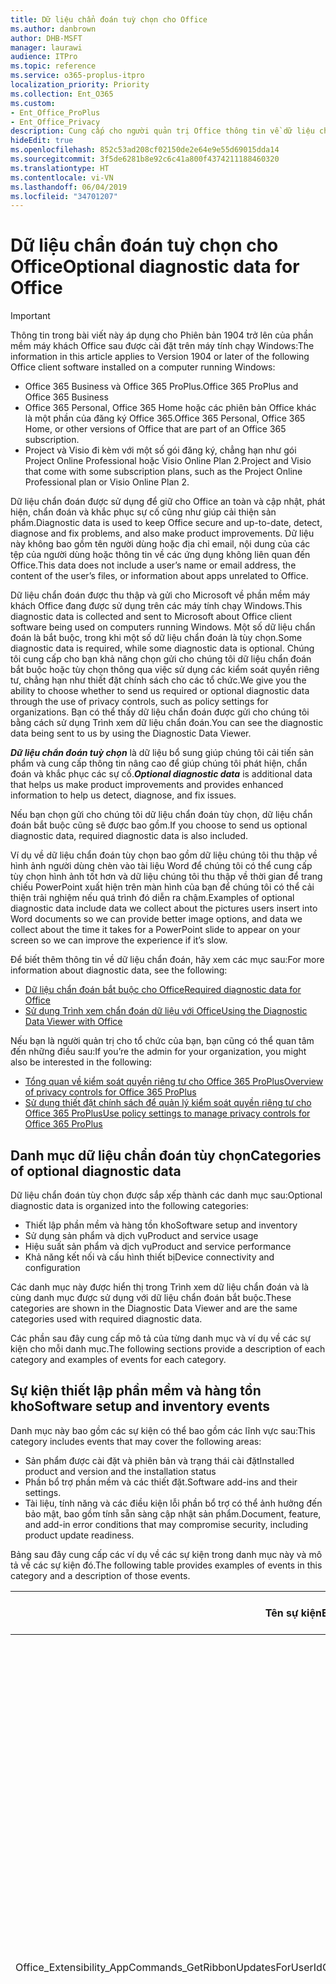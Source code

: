 ```yaml
---
title: Dữ liệu chẩn đoán tuỳ chọn cho Office
ms.author: danbrown
author: DHB-MSFT
manager: laurawi
audience: ITPro
ms.topic: reference
ms.service: o365-proplus-itpro
localization_priority: Priority
ms.collection: Ent_O365
ms.custom:
- Ent_Office_ProPlus
- Ent_Office_Privacy
description: Cung cấp cho người quản trị Office thông tin về dữ liệu chẩn đoán tùy chọn trong Office, bao gồm một số ví dụ về các sự kiện.
hideEdit: true
ms.openlocfilehash: 852c53ad208cf02150de2e64e9e55d69015dda14
ms.sourcegitcommit: 3f5de6281b8e92c6c41a800f4374211188460320
ms.translationtype: HT
ms.contentlocale: vi-VN
ms.lasthandoff: 06/04/2019
ms.locfileid: "34701207"
---
```

# <a name="optional-diagnostic-data-for-office"></a><span data-ttu-id="bc083-103">Dữ liệu chẩn đoán tuỳ chọn cho Office</span><span class="sxs-lookup"><span data-stu-id="bc083-103">Optional diagnostic data for Office</span></span>

> [!IMPORTANT]
> <span data-ttu-id="bc083-104">Thông tin trong bài viết này áp dụng cho Phiên bản 1904 trở lên của phần mềm máy khách Office sau được cài đặt trên máy tính chạy Windows:</span><span class="sxs-lookup"><span data-stu-id="bc083-104">The information in this article applies to Version 1904 or later of the following Office client software installed on a computer running Windows:</span></span>
> - <span data-ttu-id="bc083-105">Office 365 Business và Office 365 ProPlus.</span><span class="sxs-lookup"><span data-stu-id="bc083-105">Office 365 ProPlus and Office 365 Business</span></span>
> - <span data-ttu-id="bc083-106">Office 365 Personal, Office 365 Home hoặc các phiên bản Office khác là một phần của đăng ký Office 365.</span><span class="sxs-lookup"><span data-stu-id="bc083-106">Office 365 Personal, Office 365 Home, or other versions of Office that are part of an Office 365 subscription.</span></span>
> - <span data-ttu-id="bc083-107">Project và Visio đi kèm với một số gói đăng ký, chẳng hạn như gói Project Online Professional hoặc Visio Online Plan 2.</span><span class="sxs-lookup"><span data-stu-id="bc083-107">Project and Visio that come with some subscription plans, such as the Project Online Professional plan or Visio Online Plan 2.</span></span>

<span data-ttu-id="bc083-108">Dữ liệu chẩn đoán được sử dụng để giữ cho Office an toàn và cập nhật, phát hiện, chẩn đoán và khắc phục sự cố cũng như giúp cải thiện sản phẩm.</span><span class="sxs-lookup"><span data-stu-id="bc083-108">Diagnostic data is used to keep Office secure and up-to-date, detect, diagnose and fix problems, and also make product improvements.</span></span> <span data-ttu-id="bc083-109">Dữ liệu này không bao gồm tên người dùng hoặc địa chỉ email, nội dung của các tệp của người dùng hoặc thông tin về các ứng dụng không liên quan đến Office.</span><span class="sxs-lookup"><span data-stu-id="bc083-109">This data does not include a user’s name or email address, the content of the user’s files, or information about apps unrelated to Office.</span></span>

<span data-ttu-id="bc083-110">Dữ liệu chẩn đoán được thu thập và gửi cho Microsoft về phần mềm máy khách Office đang được sử dụng trên các máy tính chạy Windows.</span><span class="sxs-lookup"><span data-stu-id="bc083-110">This diagnostic data is collected and sent to Microsoft about Office client software being used on computers running Windows.</span></span> <span data-ttu-id="bc083-111">Một số dữ liệu chẩn đoán là bắt buộc, trong khi một số dữ liệu chẩn đoán là tùy chọn.</span><span class="sxs-lookup"><span data-stu-id="bc083-111">Some diagnostic data is required, while some diagnostic data is optional.</span></span> <span data-ttu-id="bc083-112">Chúng tôi cung cấp cho bạn khả năng chọn gửi cho chúng tôi dữ liệu chẩn đoán bắt buộc hoặc tùy chọn thông qua việc sử dụng các kiểm soát quyền riêng tư, chẳng hạn như thiết đặt chính sách cho các tổ chức.</span><span class="sxs-lookup"><span data-stu-id="bc083-112">We give you the ability to choose whether to send us required or optional diagnostic data through the use of privacy controls, such as policy settings for organizations.</span></span> <span data-ttu-id="bc083-113">Bạn có thể thấy dữ liệu chẩn đoán được gửi cho chúng tôi bằng cách sử dụng Trình xem dữ liệu chẩn đoán.</span><span class="sxs-lookup"><span data-stu-id="bc083-113">You can see the diagnostic data being sent to us by using the Diagnostic Data Viewer.</span></span>

<span data-ttu-id="bc083-114">***Dữ liệu chẩn đoán tuỳ chọn*** là dữ liệu bổ sung giúp chúng tôi cải tiến sản phẩm và cung cấp thông tin nâng cao để giúp chúng tôi phát hiện, chẩn đoán và khắc phục các sự cố.</span><span class="sxs-lookup"><span data-stu-id="bc083-114">***Optional diagnostic data*** is additional data that helps us make product improvements and provides enhanced information to help us detect, diagnose, and fix issues.</span></span>

<span data-ttu-id="bc083-115">Nếu bạn chọn gửi cho chúng tôi dữ liệu chẩn đoán tùy chọn, dữ liệu chẩn đoán bắt buộc cũng sẽ được bao gồm.</span><span class="sxs-lookup"><span data-stu-id="bc083-115">If you choose to send us optional diagnostic data, required diagnostic data is also included.</span></span>

<span data-ttu-id="bc083-116">Ví dụ về dữ liệu chẩn đoán tùy chọn bao gồm dữ liệu chúng tôi thu thập về hình ảnh người dùng chèn vào tài liệu Word để chúng tôi có thể cung cấp tùy chọn hình ảnh tốt hơn và dữ liệu chúng tôi thu thập về thời gian để trang chiếu PowerPoint xuất hiện trên màn hình của bạn để chúng tôi có thể cải thiện trải nghiệm nếu quá trình đó diễn ra chậm.</span><span class="sxs-lookup"><span data-stu-id="bc083-116">Examples of optional diagnostic data include data we collect about the pictures users insert into Word documents so we can provide better image options, and data we collect about the time it takes for a PowerPoint slide to appear on your screen so we can improve the experience if it’s slow.</span></span>

<span data-ttu-id="bc083-117">Để biết thêm thông tin về dữ liệu chẩn đoán, hãy xem các mục sau:</span><span class="sxs-lookup"><span data-stu-id="bc083-117">For more information about diagnostic data, see the following:</span></span>

- [<span data-ttu-id="bc083-118">Dữ liệu chẩn đoán bắt buộc cho Office</span><span class="sxs-lookup"><span data-stu-id="bc083-118">Required diagnostic data for Office</span></span>](required-diagnostic-data.md)
- [<span data-ttu-id="bc083-119">Sử dụng Trình xem chẩn đoán dữ liệu với Office</span><span class="sxs-lookup"><span data-stu-id="bc083-119">Using the Diagnostic Data Viewer with Office</span></span>](https://support.office.com/article/cf761ce9-d805-4c60-a339-4e07f3182855)

<span data-ttu-id="bc083-120">Nếu bạn là người quản trị cho tổ chức của bạn, bạn cũng có thể quan tâm đến những điều sau:</span><span class="sxs-lookup"><span data-stu-id="bc083-120">If you’re the admin for your organization, you might also be interested in the following:</span></span>

- [<span data-ttu-id="bc083-121">Tổng quan về kiểm soát quyền riêng tư cho Office 365 ProPlus</span><span class="sxs-lookup"><span data-stu-id="bc083-121">Overview of privacy controls for Office 365 ProPlus</span></span>](overview-privacy-controls.md)
- [<span data-ttu-id="bc083-122">Sử dụng thiết đặt chính sách để quản lý kiểm soát quyền riêng tư cho Office 365 ProPlus</span><span class="sxs-lookup"><span data-stu-id="bc083-122">Use policy settings to manage privacy controls for Office 365 ProPlus</span></span>](manage-privacy-controls.md)

## <a name="categories-of-optional-diagnostic-data"></a><span data-ttu-id="bc083-123">Danh mục dữ liệu chẩn đoán tùy chọn</span><span class="sxs-lookup"><span data-stu-id="bc083-123">Categories of optional diagnostic data</span></span>

<span data-ttu-id="bc083-124">Dữ liệu chẩn đoán tùy chọn được sắp xếp thành các danh mục sau:</span><span class="sxs-lookup"><span data-stu-id="bc083-124">Optional diagnostic data is organized into the following categories:</span></span>

- <span data-ttu-id="bc083-125">Thiết lập phần mềm và hàng tồn kho</span><span class="sxs-lookup"><span data-stu-id="bc083-125">Software setup and inventory</span></span>
- <span data-ttu-id="bc083-126">Sử dụng sản phẩm và dịch vụ</span><span class="sxs-lookup"><span data-stu-id="bc083-126">Product and service usage</span></span>
- <span data-ttu-id="bc083-127">Hiệu suất sản phẩm và dịch vụ</span><span class="sxs-lookup"><span data-stu-id="bc083-127">Product and service performance</span></span>
- <span data-ttu-id="bc083-128">Khả năng kết nối và cấu hình thiết bị</span><span class="sxs-lookup"><span data-stu-id="bc083-128">Device connectivity and configuration</span></span>

<span data-ttu-id="bc083-129">Các danh mục này được hiển thị trong Trình xem dữ liệu chẩn đoán và là cùng danh mục được sử dụng với dữ liệu chẩn đoán bắt buộc.</span><span class="sxs-lookup"><span data-stu-id="bc083-129">These categories are shown in the Diagnostic Data Viewer and are the same categories used with required diagnostic data.</span></span>

<span data-ttu-id="bc083-130">Các phần sau đây cung cấp mô tả của từng danh mục và ví dụ về các sự kiện cho mỗi danh mục.</span><span class="sxs-lookup"><span data-stu-id="bc083-130">The following sections provide a description of each category and examples of events for each category.</span></span>

## <a name="software-setup-and-inventory-events"></a><span data-ttu-id="bc083-131">Sự kiện thiết lập phần mềm và hàng tồn kho</span><span class="sxs-lookup"><span data-stu-id="bc083-131">Software setup and inventory events</span></span>

<span data-ttu-id="bc083-132">Danh mục này bao gồm các sự kiện có thể bao gồm các lĩnh vực sau:</span><span class="sxs-lookup"><span data-stu-id="bc083-132">This category includes events that may cover the following areas:</span></span>

- <span data-ttu-id="bc083-133">Sản phẩm được cài đặt và phiên bản và trạng thái cài đặt</span><span class="sxs-lookup"><span data-stu-id="bc083-133">Installed product and version and the installation status</span></span>
- <span data-ttu-id="bc083-134">Phần bổ trợ phần mềm và các thiết đặt.</span><span class="sxs-lookup"><span data-stu-id="bc083-134">Software add-ins and their settings.</span></span>
- <span data-ttu-id="bc083-135">Tài liệu, tính năng và các điều kiện lỗi phần bổ trợ có thể ảnh hưởng đến bảo mật, bao gồm tính sẵn sàng cập nhật sản phẩm.</span><span class="sxs-lookup"><span data-stu-id="bc083-135">Document, feature, and add-in error conditions that may compromise security, including product update readiness.</span></span>

<span data-ttu-id="bc083-136">Bảng sau đây cung cấp các ví dụ về các sự kiện trong danh mục này và mô tả về các sự kiện đó.</span><span class="sxs-lookup"><span data-stu-id="bc083-136">The following table provides examples of events in this category and a description of those events.</span></span>

| <span data-ttu-id="bc083-137">**Tên sự kiện**</span><span class="sxs-lookup"><span data-stu-id="bc083-137">**Event name**</span></span>   | <span data-ttu-id="bc083-138">**Mô tả sự kiện**</span><span class="sxs-lookup"><span data-stu-id="bc083-138">**Event description**</span></span>  |
| ---- | ---- |
| <span data-ttu-id="bc083-139">Office\_Extensibility\_AppCommands\_GetRibbonUpdatesForUserId</span><span class="sxs-lookup"><span data-stu-id="bc083-139">Office\_Extensibility\_AppCommands\_GetRibbonUpdatesForUserId</span></span> | <span data-ttu-id="bc083-140">Sự kiện này cho biết liệu Word có cập nhật thành công dải băng trong Giao diện người dùng Word hay không khi người dùng thay đổi danh tính của họ.</span><span class="sxs-lookup"><span data-stu-id="bc083-140">This event indicates whether Word successfully updates the Ribbon in the Word User Interface when the user changes their identity.</span></span> <span data-ttu-id="bc083-141">Chúng tôi sử dụng sự kiện này để phát hiện thiết lập không chính xác và các sự cố khác ảnh hưởng đến giao diện người dùng Office.</span><span class="sxs-lookup"><span data-stu-id="bc083-141">We use this event to detect incorrect setup and other issues that would affect the Office user interface.</span></span> |
| <span data-ttu-id="bc083-142">Office.Extensibility.AppCommands.AppCmdInstall</span><span class="sxs-lookup"><span data-stu-id="bc083-142">Office.Extensibility.AppCommands.AppCmdInstall</span></span>   | <span data-ttu-id="bc083-143">Sự kiện này cung cấp thông tin về phần bổ trợ Office mà người dùng đã cài đặt, bao gồm ID ứng dụng, bản dựng và phiên bản hệ điều hành, thành công của bản cài đặt và thời gian cài đặt.</span><span class="sxs-lookup"><span data-stu-id="bc083-143">This event provides information about the Office add-in that the user has installed, including app ID, operating system build and version, success of installation, and duration of install.</span></span>  |

## <a name="product-and-service-usage-events"></a><span data-ttu-id="bc083-144">Sự kiện sử dụng sản phẩm và dịch vụ</span><span class="sxs-lookup"><span data-stu-id="bc083-144">Product and service usage events</span></span>

<span data-ttu-id="bc083-145">Danh mục này bao gồm các sự kiện có thể bao gồm các lĩnh vực sau:</span><span class="sxs-lookup"><span data-stu-id="bc083-145">This category includes events that may cover the following areas:</span></span>

- <span data-ttu-id="bc083-146">Thành công của chức năng ứng dụng.</span><span class="sxs-lookup"><span data-stu-id="bc083-146">Success of application functionality.</span></span> <span data-ttu-id="bc083-147">Giới hạn mở và đóng ứng dụng và tài liệu, chỉnh sửa tệp và chia sẻ tệp (cộng tác).</span><span class="sxs-lookup"><span data-stu-id="bc083-147">Limited to opening and closing of the application and documents, file editing, and file sharing (collaboration).</span></span>
- <span data-ttu-id="bc083-148">Xác định xem các sự kiện tính năng cụ thể đã xảy ra hay chưa, chẳng hạn như bắt đầu hoặc dừng và tính năng có đang hoạt động hay không.</span><span class="sxs-lookup"><span data-stu-id="bc083-148">Determination if specific feature events have occurred, such as start or stop, and if feature is running.</span></span>
- <span data-ttu-id="bc083-149">Các tính năng trợ năng của Office</span><span class="sxs-lookup"><span data-stu-id="bc083-149">Office accessibility features</span></span>

<span data-ttu-id="bc083-150">Bảng sau đây cung cấp các ví dụ về các sự kiện trong danh mục này và mô tả về các sự kiện đó.</span><span class="sxs-lookup"><span data-stu-id="bc083-150">The following table provides examples of events in this category and a description of those events.</span></span>

| <span data-ttu-id="bc083-151">**Tên sự kiện**</span><span class="sxs-lookup"><span data-stu-id="bc083-151">**Event name**</span></span>   | <span data-ttu-id="bc083-152">**Mô tả sự kiện**</span><span class="sxs-lookup"><span data-stu-id="bc083-152">**Event description**</span></span>  |
| ------ | ------- |
| <span data-ttu-id="bc083-153">Office.Word.Commanding.Highlight</span><span class="sxs-lookup"><span data-stu-id="bc083-153">Office.Word.Commanding.Highlight</span></span>  | <span data-ttu-id="bc083-154">Sự kiện này cho thấy Word đã thực thi lệnh để tô sáng văn bản.</span><span class="sxs-lookup"><span data-stu-id="bc083-154">This event indicates Word has executed the command to highlight text.</span></span> <span data-ttu-id="bc083-155">Chúng tôi sử dụng sự kiện này để phát hiện lỗi trong lệnh tô sáng văn bản.</span><span class="sxs-lookup"><span data-stu-id="bc083-155">We use this event to detect errors in the text-highlight command.</span></span>  |
| <span data-ttu-id="bc083-156">Office.Translator.AddInLoaded</span><span class="sxs-lookup"><span data-stu-id="bc083-156">Office.Translator.AddInLoaded</span></span>   | <span data-ttu-id="bc083-157">Thông báo hoạt động để chỉ ra rằng tính năng bộ dịch đã được tải và kết xuất thành công.</span><span class="sxs-lookup"><span data-stu-id="bc083-157">A heartbeat to indicate that the translator feature has been loaded and rendered successfully.</span></span>  |
| <span data-ttu-id="bc083-158">Office.Graphics.InsertPictureCommandActivity</span><span class="sxs-lookup"><span data-stu-id="bc083-158">Office.Graphics.InsertPictureCommandActivity</span></span>  | <span data-ttu-id="bc083-159">Theo dõi sự thành công hay thất bại của tính năng Chèn Ảnh và cũng báo cáo chi tiết về các loại ảnh được chèn và từ nguồn nào.</span><span class="sxs-lookup"><span data-stu-id="bc083-159">Tracks the success or failure of the Insert Picture feature, and also reports details of types of pictures inserted and from which source.</span></span>|
| <span data-ttu-id="bc083-160">Office.PowerPoint.PPT.Desktop.SummaryZoomInsertionRule</span><span class="sxs-lookup"><span data-stu-id="bc083-160">Office.PowerPoint.PPT.Desktop.SummaryZoomInsertionRule</span></span>   | <span data-ttu-id="bc083-161">Sự kiện này xác định xem có bất kỳ phần nào trong tài liệu hay không khi người dùng đang chèn Thu phóng Tóm tắt và nếu người dùng chọn xóa các phần hiện có.</span><span class="sxs-lookup"><span data-stu-id="bc083-161">This event determines if there are any sections present in a document when the user is inserting Summary Zoom and if the user chooses to delete existing sections.</span></span> |
| <span data-ttu-id="bc083-162">Office.Security.SecureReaderHost.ProtectedViewValidation</span><span class="sxs-lookup"><span data-stu-id="bc083-162">Office.Security.SecureReaderHost.ProtectedViewValidation</span></span> | <span data-ttu-id="bc083-163">Theo dõi thời điểm và lý do tại sao tệp được mở trong Dạng xem được bảo vệ.</span><span class="sxs-lookup"><span data-stu-id="bc083-163">Tracks when and why a file is opened in Protected View.</span></span> <span data-ttu-id="bc083-164">Được sử dụng để chẩn đoán các điều kiện mà trong đó Chế độ xem được bảo vệ có thể không được kích hoạt chính xác để đảm bảo tính năng này hoạt động tốt.</span><span class="sxs-lookup"><span data-stu-id="bc083-164">Used to diagnose conditions where Protected View may not be correctly triggered to ensure the feature is working properly.</span></span> |

## <a name="product-and-service-performance-events"></a><span data-ttu-id="bc083-165">Sự kiện hiệu suất sản phẩm và dịch vụ</span><span class="sxs-lookup"><span data-stu-id="bc083-165">Product and service performance events</span></span>

<span data-ttu-id="bc083-166">Danh mục này bao gồm các sự kiện có thể bao gồm các lĩnh vực sau:</span><span class="sxs-lookup"><span data-stu-id="bc083-166">This category includes events that may cover the following areas:</span></span>

- <span data-ttu-id="bc083-167">Ứng dụng không mong muốn thoát (sự cố) và trạng thái của ứng dụng khi điều đó xảy ra.</span><span class="sxs-lookup"><span data-stu-id="bc083-167">Unexpected application exits (crashes) and the state of the application when that happens.</span></span>
- <span data-ttu-id="bc083-168">Thời gian phản hồi hoặc hiệu suất kém cho các tình huống như ứng dụng khởi động hoặc mở tệp.</span><span class="sxs-lookup"><span data-stu-id="bc083-168">Poor response time or performance for scenarios such as application start up or opening a file.</span></span>
- <span data-ttu-id="bc083-169">Lỗi về chức năng của một tính năng hoặc trải nghiệm người dùng.</span><span class="sxs-lookup"><span data-stu-id="bc083-169">Errors in functionality of a feature or user experience.</span></span>

<span data-ttu-id="bc083-170">Bảng sau đây cung cấp các ví dụ về các sự kiện trong danh mục này và mô tả về các sự kiện đó.</span><span class="sxs-lookup"><span data-stu-id="bc083-170">The following table provides examples of events in this category and a description of those events.</span></span>

| <span data-ttu-id="bc083-171">**Tên sự kiện**</span><span class="sxs-lookup"><span data-stu-id="bc083-171">**Event name**</span></span>    | <span data-ttu-id="bc083-172">**Mô tả sự kiện**</span><span class="sxs-lookup"><span data-stu-id="bc083-172">**Event description**</span></span>   |
| --------------- | -------------- |
| <span data-ttu-id="bc083-173">Office\_Word\_Word\_CoreSaveTime100ns</span><span class="sxs-lookup"><span data-stu-id="bc083-173">Office\_Word\_Word\_CoreSaveTime100ns</span></span>     | <span data-ttu-id="bc083-174">Sự kiện này ghi lại hiệu suất của hoạt động lưu tài liệu bằng Word.</span><span class="sxs-lookup"><span data-stu-id="bc083-174">This event logs the performance of a document save activity by Word.</span></span> <span data-ttu-id="bc083-175">Chúng tôi sử dụng sự kiện này để phát hiện lỗi và các vấn đề về hiệu suất trong hoạt động lưu tài liệu Word.</span><span class="sxs-lookup"><span data-stu-id="bc083-175">We use this event to detect errors and performance issues in the Word save document activity.</span></span>|
| <span data-ttu-id="bc083-176">Office.Identity.SignInForWamAccountAad</span><span class="sxs-lookup"><span data-stu-id="bc083-176">Office.Identity.SignInForWamAccountAad</span></span>  | <span data-ttu-id="bc083-177">Sự kiện này được gửi khi người dùng đăng nhập vào tài khoản Active Directory Azure với thư viện Trình quản lý tài khoản web (WAM).</span><span class="sxs-lookup"><span data-stu-id="bc083-177">This event is sent when a user is signed in to an Azure Active Directory account with Web Account Manager (WAM) library.</span></span> <span data-ttu-id="bc083-178">Sự kiện này sẽ gửi siêu dữ liệu như AppName, AppVersion và ErrorCode nếu sự kiện không thành công.</span><span class="sxs-lookup"><span data-stu-id="bc083-178">This event sends metadata such as AppName, AppVersion, and ErrorCode if the event failed.</span></span> |
| <span data-ttu-id="bc083-179">Office.PowerPoint.PPT.Desktop.FileOpen.FirstSlideMasterThumbnailRenderTime</span><span class="sxs-lookup"><span data-stu-id="bc083-179">Office.PowerPoint.PPT.Desktop.FileOpen.FirstSlideMasterThumbnailRenderTime</span></span> | <span data-ttu-id="bc083-180">Sự kiện này thu thập khoảng thời gian cần thiết để hiển thị hình thu nhỏ chính của trang chiếu đầu tiên trong PowerPoint.</span><span class="sxs-lookup"><span data-stu-id="bc083-180">This event collects the length of time it takes to render the first slide master thumbnail in PowerPoint.</span></span>  |
| <span data-ttu-id="bc083-181">Office.Extensibility.Diagnostics</span><span class="sxs-lookup"><span data-stu-id="bc083-181">Office.Extensibility.Diagnostics</span></span>   | <span data-ttu-id="bc083-182">Sự kiện này cung cấp thông tin chẩn đoán chung cho các phần bổ trợ Office, chẳng hạn như báo cáo sự cố để gỡ lỗi.</span><span class="sxs-lookup"><span data-stu-id="bc083-182">This event provides general diagnostic information for Office add-ins, such as crash reports for debugging.</span></span>|

## <a name="device-connectivity-and-configuration-events"></a><span data-ttu-id="bc083-183">Sự kiện khả năng kết nối và cấu hình</span><span class="sxs-lookup"><span data-stu-id="bc083-183">Device connectivity and configuration events</span></span>

<span data-ttu-id="bc083-184">Danh mục này bao gồm các sự kiện có thể bao gồm các lĩnh vực sau:</span><span class="sxs-lookup"><span data-stu-id="bc083-184">This category includes events that may cover the following areas:</span></span>

- <span data-ttu-id="bc083-185">Trạng thái kết nối mạng và cài đặt thiết bị, chẳng hạn như bộ nhớ.</span><span class="sxs-lookup"><span data-stu-id="bc083-185">Network connection state and device settings, such as memory.</span></span>

<span data-ttu-id="bc083-186">Bảng sau đây cung cấp các ví dụ về các sự kiện trong danh mục này và mô tả về các sự kiện đó.</span><span class="sxs-lookup"><span data-stu-id="bc083-186">The following table provides examples of events in this category and a description of those events.</span></span>

| <span data-ttu-id="bc083-187">**Tên sự kiện**</span><span class="sxs-lookup"><span data-stu-id="bc083-187">**Event name**</span></span>                    | <span data-ttu-id="bc083-188">**Mô tả sự kiện**</span><span class="sxs-lookup"><span data-stu-id="bc083-188">**Event description**</span></span>                                                                                                                                                     |
| ------ | ----- |
| <span data-ttu-id="bc083-189">Office\_Graphics\_ArtViewValidate</span><span class="sxs-lookup"><span data-stu-id="bc083-189">Office\_Graphics\_ArtViewValidate</span></span> | <span data-ttu-id="bc083-190">Sự kiện này ghi lại xác nhận kết quả của Chế độ xem đồ họa hỗ trợ Giao diện người dùng đồ họa.</span><span class="sxs-lookup"><span data-stu-id="bc083-190">This event logs validation the results of Graphics View that supports Graphics User Interface.</span></span> <span data-ttu-id="bc083-191">Chúng tôi sử dụng sự kiện này để thu thập dữ liệu sử dụng và lỗi về kết xuất đồ họa.</span><span class="sxs-lookup"><span data-stu-id="bc083-191">We use the event to collect usage and error data about graphics rendering.</span></span> |
| <span data-ttu-id="bc083-192">Office.Graphics.ARCExceptionScope</span><span class="sxs-lookup"><span data-stu-id="bc083-192">Office.Graphics.ARCExceptionScope</span></span> | <span data-ttu-id="bc083-193">Sự kiện này theo dõi các lỗi kết xuất bắt nguồn từ công cụ kết xuất.</span><span class="sxs-lookup"><span data-stu-id="bc083-193">This event tracks rendering failures coming from the rendering engine.</span></span> |
| <span data-ttu-id="bc083-194">Office.Extensibility.ODPLatency</span><span class="sxs-lookup"><span data-stu-id="bc083-194">Office.Extensibility.ODPLatency</span></span>   | <span data-ttu-id="bc083-195">Sự kiện này cung cấp thông tin về tốc độ và kết nối mạng của người dùng.</span><span class="sxs-lookup"><span data-stu-id="bc083-195">This event provides information about the user’s network connection and speed.</span></span>     |
